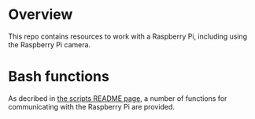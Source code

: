 # Overview

This repo contains resources to work with a Raspberry Pi, including using the Raspberry Pi camera.

# Bash functions

As decribed in [the scripts README page][link-bash-script-readme-page], a number of functions for communicating with the Raspberry Pi are provided.

[link-bash-script-readme-page]: ./scripts/README.md
